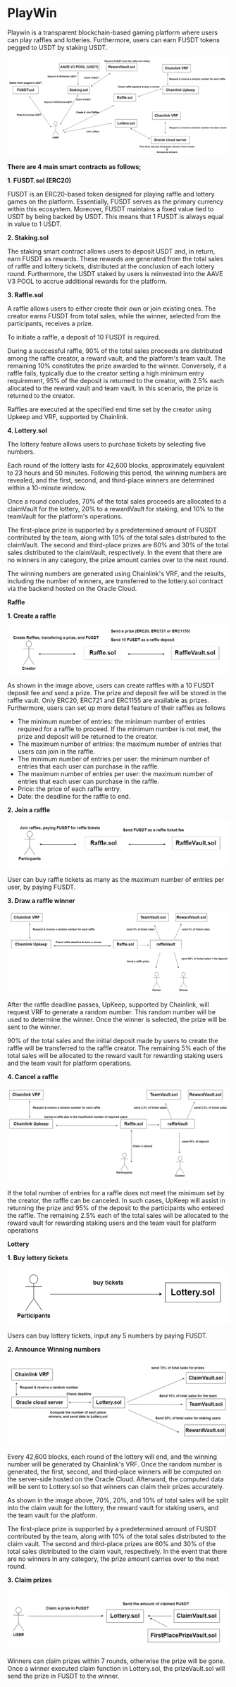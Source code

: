 # PlayWin

Playwin is a transparent blockchain-based gaming platform where users can play raffles and lotteries. Furthermore, users can earn FUSDT tokens pegged to USDT by staking USDT.

<img src="./readMeImage/diargram.png">

**There are 4 main smart contracts as follows;**

**1. FUSDT.sol (ERC20)**

FUSDT is an ERC20-based token designed for playing raffle and lottery games on the platform. Essentially, FUSDT serves as the primary currency within this ecosystem. Moreover, FUSDT maintains a fixed value tied to USDT by being backed by USDT. This means that 1 FUSDT is always equal in value to 1 USDT.

**2. Staking.sol**

The staking smart contract allows users to deposit USDT and, in return, earn FUSDT as rewards. These rewards are generated from the total sales of raffle and lottery tickets, distributed at the conclusion of each lottery round. Furthermore, the USDT staked by users is reinvested into the AAVE V3 POOL to accrue additional rewards for the platform.

**3. Raffle.sol**

A raffle allows users to either create their own or join existing ones. The creator earns FUSDT from total sales, while the winner, selected from the participants, receives a prize.

To initiate a raffle, a deposit of 10 FUSDT is required.

During a successful raffle, 90% of the total sales proceeds are distributed among the raffle creator, a reward vault, and the platform's team vault. The remaining 10% constitutes the prize awarded to the winner. Conversely, if a raffle fails, typically due to the creator setting a high minimum entry requirement, 95% of the deposit is returned to the creator, with 2.5% each allocated to the reward vault and team vault. In this scenario, the prize is returned to the creator.

Raffles are executed at the specified end time set by the creator using Upkeep and VRF, supported by Chainlink.

**4. Lottery.sol**

The lottery feature allows users to purchase tickets by selecting five numbers.

Each round of the lottery lasts for 42,600 blocks, approximately equivalent to 23 hours and 50 minutes. Following this period, the winning numbers are revealed, and the first, second, and third-place winners are determined within a 10-minute window.

Once a round concludes, 70% of the total sales proceeds are allocated to a claimVault for the lottery, 20% to a rewardVault for staking, and 10% to the teamVault for the platform's operations.

The first-place prize is supported by a predetermined amount of FUSDT contributed by the team, along with 10% of the total sales distributed to the claimVault. The second and third-place prizes are 60% and 30% of the total sales distributed to the claimVault, respectively. In the event that there are no winners in any category, the prize amount carries over to the next round.

The winning numbers are generated using Chainlink's VRF, and the results, including the number of winners, are transferred to the lottery.sol contract via the backend hosted on the Oracle Cloud.

**Raffle**

**1. Create a raffle**

<img src="./readMeImage/raffle/1.create.png">

As shown in the image above, users can create raffles with a 10 FUSDT deposit fee and send a prize. The prize and deposit fee will be stored in the raffle vault. Only ERC20, ERC721 and ERC1155 are available as prizes. Furthermore, users can set up more detail feature of their raffles as follows

- The minimum number of entries: the minimum number of entries required for
  a raffle to proceed. If the minimum number is not met, the prize and deposit will be returned to the creator.
- The maximum number of entries: the maximum number of entries that users can join in the raffle.
- The minimum number of entries per user: the minimum number of entries that each user can purchase in the raffle.
- The maximum number of entries per user: the maximum number of entries that each user can purchase in the raffle.
- Price: the price of each raffle entry.
- Date: the deadline for the raffle to end.

**2. Join a raffle**

<img src="./readMeImage/raffle/2.join.png">

User can buy raffle tickets as many as the maximum number of entries per user, by paying FUSDT.

**3. Draw a raffle winner**

<img src="./readMeImage/raffle/3.announcement.png">

After the raffle deadline passes, UpKeep, supported by Chainlink, will request VRF to generate a random number. This random number will be used to determine the winner. Once the winner is selected, the prize will be sent to the winner.

90% of the total sales and the initial deposit made by users to create the raffle will be transferred to the raffle creator. The remaining 5% each of the total sales will be allocated to the reward vault for rewarding staking users and the team vault for platform operations.

**4. Cancel a raffle**

<img src="./readMeImage/raffle/4.cancel.png">

If the total number of entries for a raffle does not meet the minimum set by the creator, the raffle can be canceled. In such cases, UpKeep will assist in returning the prize and 95% of the deposit to the participants who entered the raffle. The remaining 2.5% each of the total sales will be allocated to the reward vault for rewarding staking users and the team vault for platform operations

**Lottery**

**1. Buy lottery tickets**

<img src="./readMeImage/lottery/1.buy.png">

Users can buy lottery tickets, input any 5 numbers by paying FUSDT.

**2. Announce Winning numbers**

<img src="./readMeImage/lottery/2.announcement.png">

Every 42,600 blocks, each round of the lottery will end, and the winning number will
be generated by Chainlink's VRF. Once the random number is generated, the first,
second, and third-place winners will be computed on the server-side hosted on the
Oracle Cloud. Afterward, the computed data will be sent to Lottery.sol so that winners
can claim their prizes accurately.

As shown in the image above, 70%, 20%, and 10% of total sales will be split into the
claim vault for the lottery, the reward vault for staking users, and the team vault
for the platform.

The first-place prize is supported by a predetermined amount of FUSDT contributed by
the team, along with 10% of the total sales distributed to the claim vault. The second
and third-place prizes are 60% and 30% of the total sales distributed to the claim
vault, respectively. In the event that there are no winners in any category, the prize
amount carries over to the next round.

**3. Claim prizes**

<img src="./readMeImage/lottery/3.claim.png">

Winners can claim prizes within 7 rounds, otherwise the prize will be gone.
Once a winner executed claim function in Lottery.sol, the prizeVault.sol will send the prize in FUSDT to the winner.
